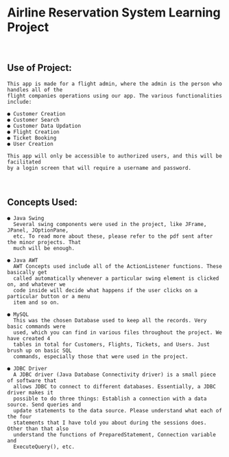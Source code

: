 # Airline Reservation System Learning Project

<br>

## Use of Project:
    This app is made for a flight admin, where the admin is the person who handles all of the
    flight companies operations using our app. The various functionalities include:
    
    ● Customer Creation
    ● Customer Search
    ● Customer Data Updation
    ● Flight Creation
    ● Ticket Booking
    ● User Creation
    
    This app will only be accessible to authorized users, and this will be facilitated
    by a login screen that will require a username and password.
    
<br>

## Concepts Used:
    ● Java Swing
      Several swing components were used in the project, like JFrame, JPanel, JOptionPane,
      etc. To read more about these, please refer to the pdf sent after the minor projects. That
      much will be enough.
    
    ● Java AWT
      AWT Concepts used include all of the ActionListener functions. These basically get
      called automatically whenever a particular swing element is clicked on, and whatever we
      code inside will decide what happens if the user clicks on a particular button or a menu
      item and so on.
    
    ● MySQL
      This was the chosen Database used to keep all the records. Very basic commands were
      used, which you can find in various files throughout the project. We have created 4
      tables in total for Customers, Flights, Tickets, and Users. Just brush up on basic SQL
      commands, especially those that were used in the project.
    
    ● JDBC Driver
      A JDBC driver (Java Database Connectivity driver) is a small piece of software that
      allows JDBC to connect to different databases. Essentially, a JDBC driver makes it
      possible to do three things: Establish a connection with a data source. Send queries and
      update statements to the data source. Please understand what each of the four
      statements that I have told you about during the sessions does. Other than that also
      understand the functions of PreparedStatement, Connection variable and
      ExecuteQuery(), etc.

